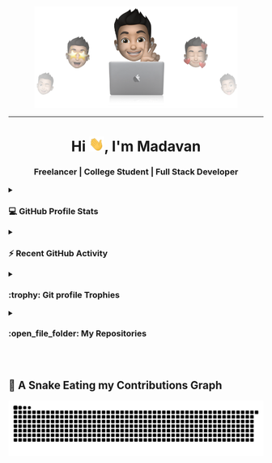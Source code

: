 <p align="center">
  <img src="https://github.com/MADHAVAN5/MADHAVAN5/blob/main/img/cover.png" height="200"/>
</p>
<hr>
<h1 align="center">Hi <img src="https://github.com/MADHAVAN5/MADHAVAN5/blob/main/img/Hi.gif" width="30px">, I'm Madavan</h1>
<h3 align="center">Freelancer | College Student | Full Stack Developer</h3>

  
<details><summary><h3>💻 GitHub Profile Stats</h3></summary>

----
	
<p align="center">
    <a href="https://github.com/anuraghazra/github-readme-stats">
	    <img alt="7oSkaaa's Github Stats" src="https://github-readme-stats.vercel.app/api?username=MADHAVAN5&show_icons=true&count_private=true&locale=en&theme=tokyonight&layout=compact" height="230px"/></a>
	  <img src="https://github-readme-stats.vercel.app/api/top-langs?username=MADHAVAN5&langs_count=10&show_icons=true&locale=en&theme=tokyonight" alt="7oSkaaa" height="230px"/>
<br/>

  <b>Note:</b> Top languages is only a metric of the languages my public code consists of and doesn't reflect experience or skill level.
  </p>
</details>

<details><summary><h3>⚡ Recent GitHub Activity</h3></summary>

----
	
[![Github Activity graph](https://activity-graph.herokuapp.com/graph?username=MADHAVAN5&theme=react-dark&hide_border=true&custom_title=Activity%20Graph)](https://github.com/MrKrishnaAgarwal/readme-components-github)

 
</details>

<details><summary> <h3> :trophy: Git profile Trophies </h3></summary>

----
	
<p align="center"> <a href="https://github.com/MADHAVAN5"><img src="https://github-profile-trophy.vercel.app/?username=MADHAVAN5&layout=compact&theme=tokyonight&column=4&margin-w=15&margin-h=15" alt="7oskaaa" /></a> </p>

	
</details>
	
<details><summary><h3> :open_file_folder: My Repositories </h3></summary>

----
	
<div>
  <p align="center">
	<a href="https://github.com/MADHAVAN5/crypto-share">
      		<img src="https://github-readme-stats.vercel.app/api/pin/?username=MADHAVAN5&repo=crypto-share&theme=tokyonight" alt="GitHub Stats" />
    	</a>
	<a href="https://github.com/MADHAVAN5/car-valuation">
      		<img src="https://github-readme-stats.vercel.app/api/pin/?username=MADHAVAN5&repo=car-valuation&theme=tokyonight" alt="GitHub Stats" />
    	</a>
	<a href="https://github.com/MADHAVAN5/mlm-autopool">
      		<img src="https://github-readme-stats.vercel.app/api/pin/?username=MADHAVAN5&repo=mlm-autopool&theme=tokyonight" alt="GitHub Stats" />
    	</a>
	<a href="https://github.com/MADHAVAN5/Inventory-Management">
      		<img src="https://github-readme-stats.vercel.app/api/pin/?username=MADHAVAN5&repo=Inventory-Management&theme=tokyonight" alt="GitHub Stats" />
    	</a>
  </p>
</div>
</details>
<br><br>

## 🐍 A Snake Eating my Contributions Graph
	
<p align = "center">
	<img src = "https://github.com/7oSkaaa/7oSkaaa/blob/output/github-contribution-grid-snake.svg?" alt = "Snake Game"/>
</p>
